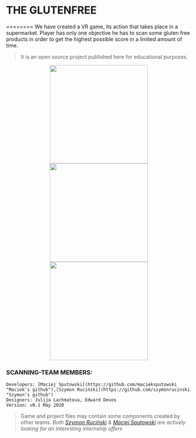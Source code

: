 # THE GLUTENFREE
========
We have created a VR game, its action that takes place in a supermarket. Player has only one objective he has to scan some gluten free products in order to get the highest possible score in a limited amount of time.
> It is an open source project published here for educational purposes.

<p align="center">
    <img width="267" src="Images/1.png"/>
    <img width="267" src="Images/2.png"/>
    <img width="267" src="Images/3.png"/>
</p>

### SCANNING-TEAM MEMBERS:

```
Developers: [Maciej Sputowski](https://github.com/macieksputowski "Maciek's github"),[Szymon Ruciński](https://github.com/szymonrucinski "Szymon's github")
Designers: Julija Lachmatova, Edward Devos
Version: v0.1 May 2020

```
> Game and project files may contain some components created by other teams.
*Both [Szymon Ruciński](https://github.com/szymonrucinski "Szymon's github") & [Maciej Sputowski](https://github.com/macieksputowski "Maciek's github") are actively looking for an interesting internship offers*
